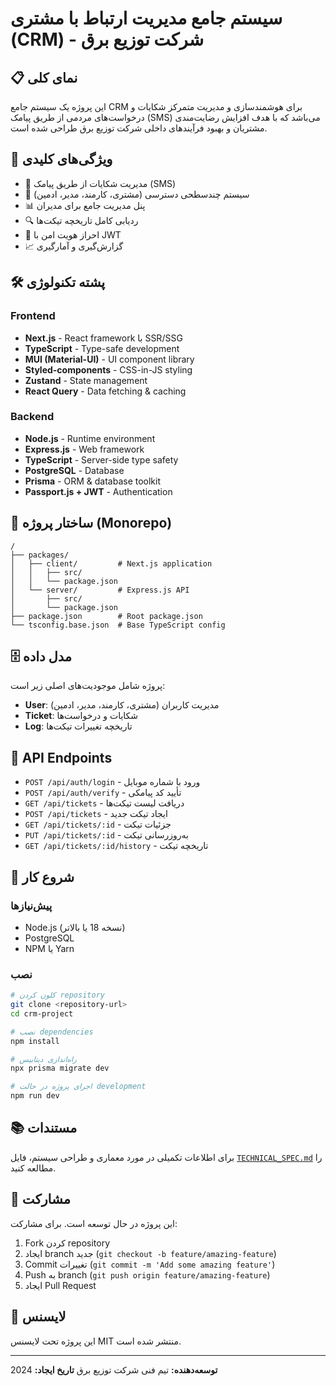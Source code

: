 # سیستم جامع مدیریت ارتباط با مشتری (CRM) - شرکت توزیع برق

## 📋 نمای کلی

این پروژه یک سیستم جامع CRM برای هوشمندسازی و مدیریت متمرکز شکایات و درخواست‌های مردمی از طریق پیامک (SMS) می‌باشد که با هدف افزایش رضایت‌مندی مشتریان و بهبود فرآیندهای داخلی شرکت توزیع برق طراحی شده است.

## 🚀 ویژگی‌های کلیدی

- 📱 مدیریت شکایات از طریق پیامک (SMS)
- 👥 سیستم چندسطحی دسترسی (مشتری، کارمند، مدیر، ادمین)
- 📊 پنل مدیریت جامع برای مدیران
- 🔍 ردیابی کامل تاریخچه تیکت‌ها
- 🔐 احراز هویت امن با JWT
- 📈 گزارش‌گیری و آمارگیری

## 🛠️ پشته تکنولوژی

### Frontend
- **Next.js** - React framework با SSR/SSG
- **TypeScript** - Type-safe development  
- **MUI (Material-UI)** - UI component library
- **Styled-components** - CSS-in-JS styling
- **Zustand** - State management
- **React Query** - Data fetching & caching

### Backend  
- **Node.js** - Runtime environment
- **Express.js** - Web framework
- **TypeScript** - Server-side type safety
- **PostgreSQL** - Database
- **Prisma** - ORM & database toolkit
- **Passport.js + JWT** - Authentication

## 📁 ساختار پروژه (Monorepo)

```
/
├── packages/
│   ├── client/         # Next.js application
│   │   ├── src/
│   │   └── package.json
│   └── server/         # Express.js API
│       ├── src/
│       └── package.json
├── package.json        # Root package.json
└── tsconfig.base.json  # Base TypeScript config
```

## 🗄️ مدل داده

پروژه شامل موجودیت‌های اصلی زیر است:

- **User**: مدیریت کاربران (مشتری، کارمند، مدیر، ادمین)
- **Ticket**: شکایات و درخواست‌ها
- **Log**: تاریخچه تغییرات تیکت‌ها

## 🔗 API Endpoints

- `POST /api/auth/login` - ورود با شماره موبایل
- `POST /api/auth/verify` - تأیید کد پیامکی
- `GET /api/tickets` - دریافت لیست تیکت‌ها
- `POST /api/tickets` - ایجاد تیکت جدید
- `GET /api/tickets/:id` - جزئیات تیکت
- `PUT /api/tickets/:id` - به‌روزرسانی تیکت
- `GET /api/tickets/:id/history` - تاریخچه تیکت

## 🏁 شروع کار

### پیش‌نیازها

- Node.js (نسخه 18 یا بالاتر)
- PostgreSQL
- NPM یا Yarn

### نصب

```bash
# کلون کردن repository
git clone <repository-url>
cd crm-project

# نصب dependencies
npm install

# راه‌اندازی دیتابیس
npx prisma migrate dev

# اجرای پروژه در حالت development
npm run dev
```

## 📚 مستندات

برای اطلاعات تکمیلی در مورد معماری و طراحی سیستم، فایل [`TECHNICAL_SPEC.md`](./TECHNICAL_SPEC.md) را مطالعه کنید.

## 🤝 مشارکت

این پروژه در حال توسعه است. برای مشارکت:

1. Fork کردن repository
2. ایجاد branch جدید (`git checkout -b feature/amazing-feature`)
3. Commit تغییرات (`git commit -m 'Add some amazing feature'`)
4. Push به branch (`git push origin feature/amazing-feature`)
5. ایجاد Pull Request

## 📝 لایسنس

این پروژه تحت لایسنس MIT منتشر شده است.

---

**توسعه‌دهنده:** تیم فنی شرکت توزیع برق
**تاریخ ایجاد:** 2024